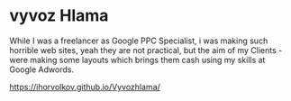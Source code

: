 # vyvoz Hlama

While I was a freelancer as Google PPC Specialist, i was making such horrible web sites, yeah they are not practical, but the aim of my Clients - were making some layouts which brings them cash using my skills at Google Adwords.

https://ihorvolkov.github.io/Vyvozhlama/
